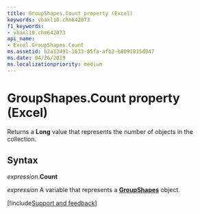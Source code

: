 ```yaml
---
title: GroupShapes.Count property (Excel)
keywords: vbaxl10.chm642073
f1_keywords:
- vbaxl10.chm642073
api_name:
- Excel.GroupShapes.Count
ms.assetid: b2a13491-1633-85fa-afb2-b8091815d047
ms.date: 04/26/2019
ms.localizationpriority: medium
---
```



# GroupShapes.Count property (Excel)

Returns a **Long** value that represents the number of objects in the collection.


## Syntax

_expression_.**Count**

_expression_ A variable that represents a **[GroupShapes](Excel.GroupShapes.md)** object.




[!include[Support and feedback](~/includes/feedback-boilerplate.md)]